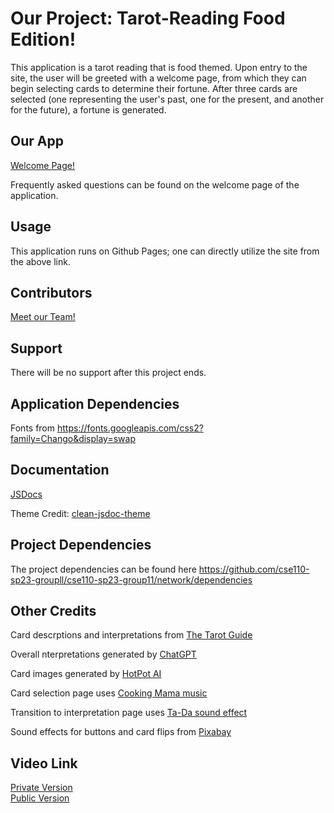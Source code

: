 # Our Project: Tarot-Reading Food Edition!

This application is a tarot reading that is food themed. Upon entry to the site, the user will be greeted with a welcome page, from which they can begin selecting cards to determine their fortune. After three cards are selected (one representing the user's past, one for the present, and another for the future), a fortune is generated.

## Our App
[Welcome Page!](https://cse110-sp23-groupll.github.io/cse110-sp23-group11/source/welcome.html)

Frequently asked questions can be found on the welcome page of the application. 

## Usage
This application runs on Github Pages; one can directly utilize the site from the above link. 

## Contributors
[Meet our Team!](admin/team.md)

## Support
There will be no support after this project ends.

## Application Dependencies
Fonts from https://fonts.googleapis.com/css2?family=Chango&display=swap

## Documentation
[JSDocs](https://cse110-sp23-groupll.github.io/cse110-sp23-group11/out/index.html)

Theme Credit: [clean-jsdoc-theme](https://ankdev.me/clean-jsdoc-theme/v4/)

## Project Dependencies
The project dependencies can be found here https://github.com/cse110-sp23-groupll/cse110-sp23-group11/network/dependencies

## Other Credits
Card descrptions and interpretations from [The Tarot Guide](https://www.thetarotguide.com/)

Overall nterpretations generated by [ChatGPT](https://openai.com/blog/chatgpt)

Card images generated by [HotPot AI](https://hotpot.ai/)

Card selection page uses [Cooking Mama music](https://www.youtube.com/watch?v=uai3-czGpts)

Transition to interpretation page uses [Ta-Da sound effect](https://www.youtube.com/watch?v=dAVzcGcVecU)

Sound effects for buttons and card flips from [Pixabay](https://pixabay.com/sound-effects/)

## Video Link

[Private Version](https://www.youtube.com/watch?v=SuYYKEhkgaY)  
[Public Version](https://youtu.be/GxqtIpePXLU)
